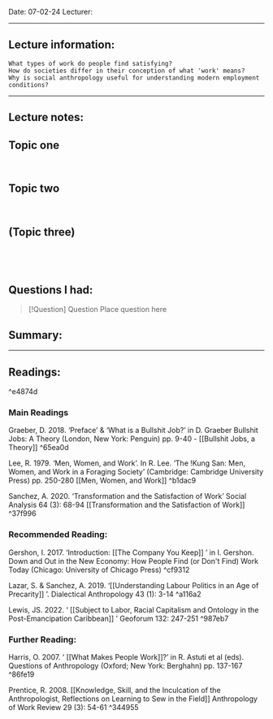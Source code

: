 Date: 07-02-24
Lecturer:

---
## Lecture information:

```ad-tldr
What types of work do people find satisfying?
How do societies differ in their conception of what 'work' means?
Why is social anthropology useful for understanding modern employment conditions?
```


---
## Lecture notes:

## Topic one

```ad-quote


```

## Topic two

```ad-quote


```

## (Topic three)

```ad-important


```

```ad-error


```


## Questions I had:

> [!Question] Question
> Place question here


## Summary:

---

## Readings:

^e4874d

### Main Readings

Graeber, D. 2018. ‘Preface’ & ‘What is a Bullshit Job?’ in D. Graeber Bullshit Jobs: A Theory (London, New York: Penguin) pp. 9-40 - [[Bullshit Jobs, a Theory]] ^65ea0d

Lee, R. 1979. ‘Men, Women, and Work’. In R. Lee. ‘The !Kung San: Men, Women, and Work in a Foraging Society’ (Cambridge: Cambridge University Press) pp. 250-280 [[Men, Women, and Work]] ^b1dac9

Sanchez, A. 2020. ‘Transformation and the Satisfaction of Work’ Social Analysis 64 (3): 68-94 [[Transformation and the Satisfaction of Work]] ^37f996

### Recommended Reading:

Gershon, I. 2017. ‘Introduction: [[The Company You Keep]] ’ in I. Gershon. Down and Out in the New Economy: How People Find (or Don't Find) Work Today (Chicago: University of Chicago Press) ^cf9312

Lazar, S. & Sanchez, A. 2019. ‘[[Understanding Labour Politics in an Age of Precarity]] ’. Dialectical Anthropology 43 (1): 3-14 ^a116a2

Lewis, JS. 2022. ‘ [[Subject to Labor, Racial Capitalism and Ontology in the Post-Emancipation Caribbean]] ’ Geoforum 132: 247-251 ^987eb7

### Further Reading:
Harris, O. 2007. ‘ [[What Makes People Work]]?’ in R. Astuti et al (eds). Questions of Anthropology (Oxford; New York: Berghahn) pp. 137-167 ^86fe19

Prentice, R. 2008. [[Knowledge, Skill, and the Inculcation of the Anthropologist, Reflections on Learning to Sew in the Field]] Anthropology of Work Review 29 (3): 54-61 ^344955


